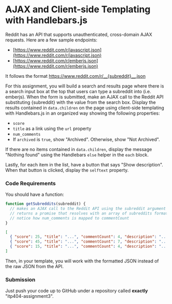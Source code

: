 AJAX and Client-side Templating with Handlebars.js
======================

Reddit has an API that supports unauthenticated, cross-domain AJAX requests. Here are a few sample endpoints:

* [https://www.reddit.com/r/javascript.json](https://www.reddit.com/r/javascript.json)
* [https://www.reddit.com/r/emberjs.json](https://www.reddit.com/r/emberjs.json)

It follows the format https://www.reddit.com/r/__{subreddit}__.json

For this assignment, you will build a search and results page where there is a search input box at the top that users can type a subreddit into (i.e. emberjs). When the form is submitted, make an AJAX call to the Reddit API substituting {subreddit} with the value from the search box. Display the results contained in `data.children` on the page using client-side templating with Handlebars.js in an organized way showing the following properties:

* `score`
* `title` as a link using the `url` property
* `num_comments`
* If `archived` is `true`, show "Archived". Otherwise, show "Not Archived".

If there are no items contained in `data.children`, display the message "Nothing found" using the Handlebars `else` helper in the `each` block.

Lastly, for each item in the list, have a button that says "Show description". When that button is clicked, display the `selftext` property.

### Code Requirements

You should have a function:

```js
function getSubreddits(subreddit) {
  // makes an AJAX call to the Reddit API using the subreddit argument and
  // returns a promise that resolves with an array of subreddits formatted like below
  // notice how num_comments is mapped to commentCount
}
```

```json
[
  { "score": 25, "title": "...", "commentCount": 4, "description": "...", "archived": true },
  { "score": 45, "title": "...", "commentCount": 7, "description": "...", "archived": true },
  { "score": 15, "title": "...", "commentCount": 4, "description": "...", "archived": false }
]
```

Then, in your template, you will work with the formatted JSON instead of the raw JSON from the API.

### Submission

Just push your code up to GitHub under a repository called __exactly__ "itp404-assignment3".
